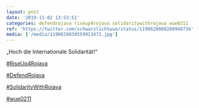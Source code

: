 ```yaml
---
layout: post
date: '2019-11-02 13:53:51'
categories: defendrojava riseup4rojava solidaritywithrojava wue0211
ref: 'https://twitter.com/schwarzlichtwue/status/1190628088280948736'
media: ['/media/1190628039559913472.jpg']
---
```

„Hoch die Internationale Solidarität!“

[#RiseUp4Rojava](/t/riseup4rojava)

[#DefendRojava](/t/defendrojava)

[#SolidarityWithRojava](/t/solidaritywithrojava)

[#wue0211](/t/wue0211) 